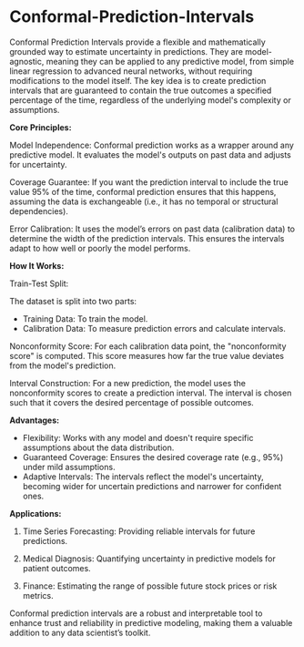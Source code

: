 # Conformal-Prediction-Intervals

Conformal Prediction Intervals provide a flexible and mathematically grounded way to estimate uncertainty in predictions. They are model-agnostic, meaning they can be applied to any predictive model, from simple linear regression to advanced neural networks, without requiring modifications to the model itself. The key idea is to create prediction intervals that are guaranteed to contain the true outcomes a specified percentage of the time, regardless of the underlying model's complexity or assumptions.

**Core Principles:**

Model Independence: Conformal prediction works as a wrapper around any predictive model. It evaluates the model's outputs on past data and adjusts for uncertainty.

Coverage Guarantee: If you want the prediction interval to include the true value 95% of the time, conformal prediction ensures that this happens, assuming the data is exchangeable (i.e., it has no temporal or structural dependencies).

Error Calibration: It uses the model’s errors on past data (calibration data) to determine the width of the prediction intervals. This ensures the intervals adapt to how well or poorly the model performs.

**How It Works:**

Train-Test Split:

The dataset is split into two parts: 
* Training Data: To train the model.
* Calibration Data: To measure prediction errors and calculate intervals.


Nonconformity Score: For each calibration data point, the "nonconformity score" is computed. This score measures how far the true value deviates from the model's prediction.

Interval Construction: For a new prediction, the model uses the nonconformity scores to create a prediction interval. The interval is chosen such that it covers the desired percentage of possible outcomes.

**Advantages:**

* Flexibility: Works with any model and doesn't require specific assumptions about the data distribution.
* Guaranteed Coverage: Ensures the desired coverage rate (e.g., 95%) under mild assumptions.
* Adaptive Intervals: The intervals reflect the model's uncertainty, becoming wider for uncertain predictions and narrower for confident ones.

**Applications:**

1. Time Series Forecasting: Providing reliable intervals for future predictions.

2. Medical Diagnosis: Quantifying uncertainty in predictive models for patient outcomes.

3. Finance: Estimating the range of possible future stock prices or risk metrics.

Conformal prediction intervals are a robust and interpretable tool to enhance trust and reliability in predictive modeling, making them a valuable addition to any data scientist’s toolkit.
